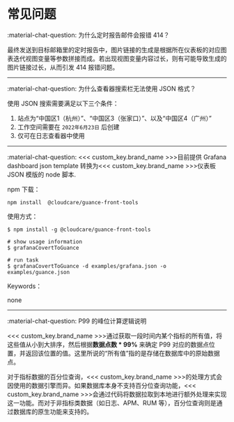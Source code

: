 # 常见问题

:material-chat-question: 为什么定时报告邮件会报错 414？

最终发送到目标邮箱里的定时报告中，图片链接的生成是根据所在仪表板的对应图表迭代视图变量等参数拼接而成。若出现视图变量内容过长，则有可能导致生成的图片链接过长，从而引发 414 报错问题。

---

:material-chat-question: 为什么查看器搜索栏无法使用 JSON 格式？

使用 JSON 搜索需要满足以下三个条件：

1. 站点为“中国区1（杭州）”、“中国区3（张家口）”、以及“中国区4（广州）”
2. 工作空间需要在 `2022年6月23日` 后创建
3. 仅可在日志查看器中使用

---

:material-chat-question: <<< custom_key.brand_name >>>目前提供 Grafana dashboard json template 转换为<<< custom_key.brand_name >>>仪表板 JSON 模版的 node 脚本.

npm 下载：

```
npm install  @cloudcare/guance-front-tools
```

使用方式：

```
$ npm install -g @cloudcare/guance-front-tools

# show usage information
$ grafanaCovertToGuance

# run task
$ grafanaCovertToGuance -d examples/grafana.json -o examples/guance.json
```

Keywords：

none


---

:material-chat-question: P99 的峰位计算逻辑说明

<<< custom_key.brand_name >>>通过获取一段时间内某个指标的所有值，将这些值从小到大排序，然后根据**数据点数 * 99%** 来确定 P99 对应的数据点位置，并返回该位置的值。这里所说的“所有值”指的是存储在数据库中的原始数据点。

对于指标数据的百分位查询，<<< custom_key.brand_name >>>的处理方式会因使用的数据引擎而异。如果数据库本身不支持百分位查询功能，<<< custom_key.brand_name >>>会通过代码将数据拉取到本地进行额外处理来实现这一功能。而对于非指标类数据（如日志、APM、RUM 等），百分位查询则是通过数据库的原生功能来支持的。
